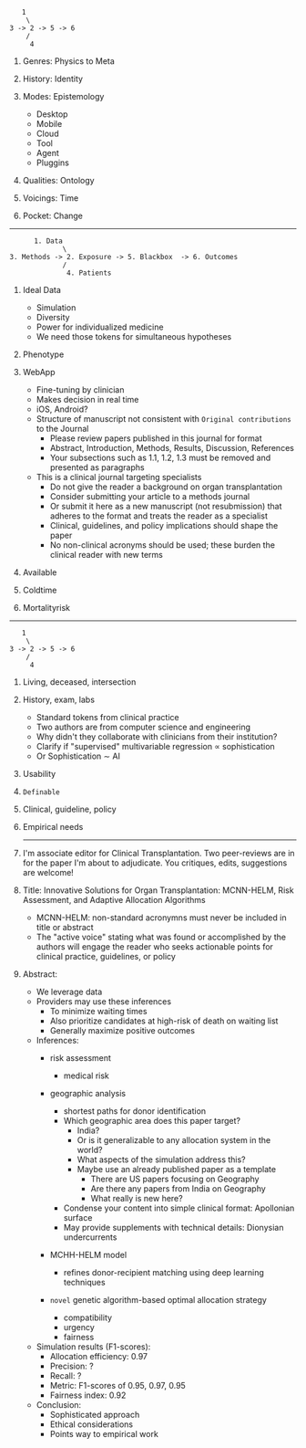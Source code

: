 ```
   1
    \
3 -> 2 -> 5 -> 6
    /
     4
```

1. Genres: Physics to Meta
2. History: Identity
3. Modes: Epistemology
   - Desktop
   - Mobile
   - Cloud
   - Tool
   - Agent
   - Pluggins
     
4. Qualities: Ontology
5. Voicings: Time
6. Pocket: Change

---

```
      1. Data
             \
3. Methods -> 2. Exposure -> 5. Blackbox  -> 6. Outcomes
             /
              4. Patients
```

1. Ideal Data
   - Simulation
   - Diversity
   - Power for individualized medicine
   - We need those tokens for simultaneous hypotheses
     
2. Phenotype
3. WebApp
   - Fine-tuning by clinician
   - Makes decision in real time
   - iOS, Android?
   - Structure of manuscript not consistent with `Original contributions` to the Journal
     - Please review papers published in this journal for format
     - Abstract, Introduction, Methods, Results, Discussion, References
     - Your subsections such as 1.1, 1.2, 1.3 must be removed and presented as paragraphs
   - This is a clinical journal targeting specialists
     - Do not give the reader a background on organ transplantation
     - Consider submitting your article to a methods journal
     - Or submit it here as a new manuscript (not resubmission) that adheres to the format and treats the reader as a specialist
     - Clinical, guidelines, and policy implications should shape the paper
     - No non-clinical acronyms should be used; these burden the clinical reader with new terms
     
4. Available
5. Coldtime
6. Mortalityrisk

---

```
   1
    \
3 -> 2 -> 5 -> 6
    /
     4
```

1. Living, deceased, intersection
2. History, exam, labs
   - Standard tokens from clinical practice
   - Two authors are from computer science and engineering
   - Why didn't they collaborate with clinicians from their institution?
   - Clarify if "supervised" multivariable regression $\propto$ sophistication
   - Or Sophistication $\sim$ AI
     
3. Usability
4. `Definable`
5. Clinical, guideline, policy
6. Empirical needs

   ---

1. I'm associate editor for Clinical Transplantation. Two peer-reviews are in for the paper I'm about to adjudicate. You critiques, edits, suggestions are welcome!
2. Title: Innovative Solutions for Organ Transplantation: MCNN-HELM, Risk Assessment, and Adaptive Allocation Algorithms
   - MCNN-HELM: non-standard acronymns must never be included in title or abstract
   - The "active voice" stating what was found or accomplished by the authors will engage the reader who seeks actionable points for clinical practice, guidelines, or policy
3. Abstract:
   - We leverage data 
   - Providers may use these inferences
      - To minimize waiting times
      - Also prioritize candidates at high-risk of death on waiting list
      - Generally maximize positive outcomes
   - Inferences:
      - risk assessment
         - medical risk
      - geographic analysis
         - shortest paths for donor identification
         - Which geographic area does this paper target?
            - India?
            - Or is it generalizable to any allocation system in the world?
            - What aspects of the simulation address this?
            - Maybe use an already published paper as a template
              - There are US papers focusing on Geography
              - Are there any papers from India on Geography
              - What really is new here?
        - Condense your content into simple clinical format: Apollonian surface
        - May provide supplements with technical details: Dionysian undercurrents
              
      - MCHH-HELM model
         - refines donor-recipient matching using deep learning techniques 
      - `novel` genetic algorithm-based optimal allocation strategy
         - compatibility
         - urgency
         - fairness
   - Simulation results (F1-scores):
      - Allocation efficiency: 0.97
      - Precision: ?
      - Recall: ?
      - Metric: F1-scores of 0.95, 0.97, 0.95
      - Fairness index: 0.92
   - Conclusion:
      - Sophisticated approach
      - Ethical considerations
      - Points way to empirical work

